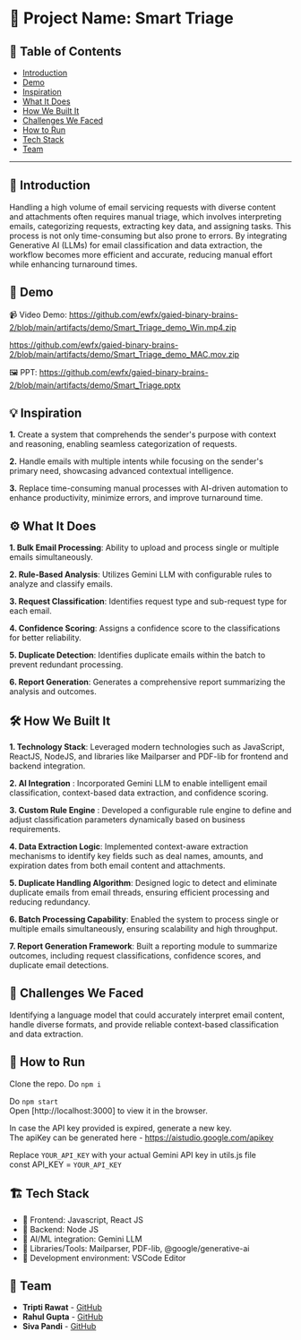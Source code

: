 # 🚀 Project Name: Smart Triage

## 📌 Table of Contents
- [Introduction](#introduction)
- [Demo](#demo)
- [Inspiration](#inspiration)
- [What It Does](#what-it-does)
- [How We Built It](#how-we-built-it)
- [Challenges We Faced](#challenges-we-faced)
- [How to Run](#how-to-run)
- [Tech Stack](#tech-stack)
- [Team](#team)

---

## 🎯 Introduction
Handling a high volume of email servicing requests with diverse content and attachments often requires manual triage, which involves interpreting emails, categorizing requests, extracting key data, and assigning tasks. This process is not only time-consuming but also prone to errors. By integrating Generative AI (LLMs) for email classification and data extraction, the workflow becomes more efficient and accurate, reducing manual effort while enhancing turnaround times.


## 🎥 Demo
📹 Video Demo: https://github.com/ewfx/gaied-binary-brains-2/blob/main/artifacts/demo/Smart_Triage_demo_Win.mp4.zip

https://github.com/ewfx/gaied-binary-brains-2/blob/main/artifacts/demo/Smart_Triage_demo_MAC.mov.zip

🖼️ PPT: https://github.com/ewfx/gaied-binary-brains-2/blob/main/artifacts/demo/Smart_Triage.pptx 

## 💡 Inspiration
**1.** Create a system that comprehends the sender's purpose with context and reasoning, enabling seamless categorization of requests.

**2.** Handle emails with multiple intents while focusing on the sender's primary need, showcasing advanced contextual intelligence.

**3.** Replace time-consuming manual processes with AI-driven automation to enhance productivity, minimize errors, and improve turnaround time.

## ⚙️ What It Does
**1. Bulk Email Processing**: Ability to upload and process single or multiple emails simultaneously.

**2. Rule-Based Analysis**: Utilizes Gemini LLM with configurable rules to analyze and classify emails.

**3. Request Classification**: Identifies request type and sub-request type for each email.

**4. Confidence Scoring**: Assigns a confidence score to the classifications for better reliability.

**5. Duplicate Detection**: Identifies duplicate emails within the batch to prevent redundant processing.

**6. Report Generation**: Generates a comprehensive report summarizing the analysis and outcomes.

## 🛠️ How We Built It
**1. Technology Stack**: Leveraged modern technologies such as JavaScript, ReactJS, NodeJS, and libraries like Mailparser and PDF-lib for frontend and backend integration.

**2. AI Integration** : Incorporated Gemini LLM to enable intelligent email classification, context-based data extraction, and confidence scoring.

**3. Custom Rule Engine** : Developed a configurable rule engine to define and adjust classification parameters dynamically based on business requirements.

**4. Data Extraction Logic**: Implemented context-aware extraction mechanisms to identify key fields such as deal names, amounts, and expiration dates from both email content and attachments.

**5. Duplicate Handling Algorithm**: Designed logic to detect and eliminate duplicate emails from email threads, ensuring efficient processing and reducing redundancy.

**6. Batch Processing Capability**: Enabled the system to process single or multiple emails simultaneously, ensuring scalability and high throughput.

**7. Report Generation Framework**: Built a reporting module to summarize outcomes, including request classifications, confidence scores, and duplicate email detections.

## 🚧 Challenges We Faced
Identifying a language model that could accurately interpret email content, handle diverse formats, and provide reliable context-based classification and data extraction.


## 🏃 How to Run

Clone the repo. 
Do `npm i` 

Do `npm start`<br>
Open [http://localhost:3000] to view it in the browser.

In case the API key provided is expired, generate a new key.<br>
The apiKey can be generated here - https://aistudio.google.com/apikey

Replace `YOUR_API_KEY` with your actual Gemini API key in utils.js file<br>
const API_KEY = `YOUR_API_KEY`


## 🏗️ Tech Stack
- 🔹 Frontend: Javascript, React JS
- 🔹 Backend:  Node JS
- 🔹 AI/ML integration: Gemini LLM
- 🔹 Libraries/Tools: Mailparser, PDF-lib, @google/generative-ai
- 🔹 Development environment: VSCode Editor


## 👥 Team
- **Tripti Rawat** - [GitHub](https://github.com/triptirawat) 
- **Rahul Gupta** - [GitHub](https://github.com/agarwalVaishali14) 
- **Siva Pandi** - [GitHub](https://github.com/rgupta2525) 